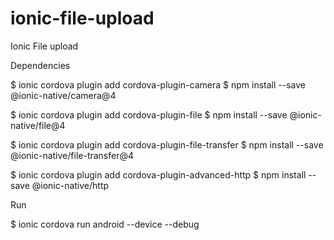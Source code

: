 # ionic-file-upload
Ionic File upload

Dependencies

$ ionic cordova plugin add cordova-plugin-camera
$ npm install --save @ionic-native/camera@4

$ ionic cordova plugin add cordova-plugin-file
$ npm install --save @ionic-native/file@4

$ ionic cordova plugin add cordova-plugin-file-transfer
$ npm install --save @ionic-native/file-transfer@4

$ ionic cordova plugin add cordova-plugin-advanced-http
$ npm install --save @ionic-native/http

Run

$ ionic cordova run android --device --debug
